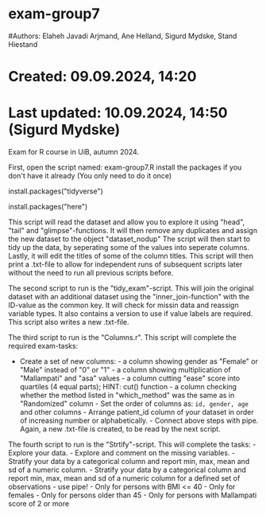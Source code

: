 # exam-group7

#Authors: Elaheh Javadi Arjmand, Ane Helland, Sigurd Mydske, Stand Hiestand  
# Created: 09.09.2024, 14:20
# Last updated: 10.09.2024, 14:50 (Sigurd Mydske)

Exam for R course in UiB, autumn 2024.

First, open the script named: exam-group7.R install the packages if you don't have it already (You only need to do it once)

install.packages("tidyverse")

install.packages("here")

This script will read the dataset and allow you to explore it using "head", "tail" and "glimpse"-functions. 
It will then remove any duplicates and assign the new dataset to the object "dataset_nodup"
The script will then start to tidy up the data, by seperating some of the values into seperate columns. Lastly, it will edit the titles of some of the column titles. This script will then print a .txt-file to allow for independent runs of subsequent scripts later without the need to run all previous scripts before. 

The second script to run is the "tidy_exam"-script. This will join the original dataset with an additional dataset using the "inner_join-function" with the ID-value as the common key. 
It will check for missin data and reassign variable types. 
It also contains a version to use if value labels are required. This script also writes a new .txt-file.

The third script to run is the "Columns.r". This script will complete the required exam-tasks:
- Create a set of new columns:
        - a column showing gender as "Female" or "Male" instead of "0" or "1"
        - a column showing multiplication of "Mallampati" and "asa" values
        - a column cutting "ease" score into quartiles (4 equal parts); HINT: cut() function
        - a column checking whether the method listed in "which_method" was the same as in                      "Randomized" column
        - Set the order of columns as: `id, gender, age` and other columns
        - Arrange patient_id column of your dataset in order of increasing number or alphabetically.
        - Connect above steps with pipe.
Again, a new .txt-file is created, to be read by the next script.

The fourth script to run is the "Strtify"-script. This will complete the tasks:
    - Explore your data.
    - Explore and comment on the missing variables.
    - Stratify your data by a categorical column and report min, max, mean and sd of a numeric column.
    - Stratify your data by a categorical column and report min, max, mean and sd of a numeric column       for a defined set of observations - use pipe!
        - Only for persons with BMI <= 40
        - Only for females
        - Only for persons older than 45
        - Only for persons with Mallampati score of 2 or more


